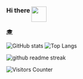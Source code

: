 ### Hi there  <img src="https://media.giphy.com/media/hvRJCLFzcasrR4ia7z/giphy.gif" style="width:40px; height:40px; vertical-align:top; line-height:60px;" />

[🎓](https://scholar.google.com/citations?user=H_VVpP8AAAAJ)

<!-- 👋
**guoci/guoci** is a ✨ _special_ ✨ repository because its `README.md` (this file) appears on your GitHub profile.

Here are some ideas to get you started:

- 🔭 I’m currently working on ...
- 🌱 I’m currently learning ...
- 👯 I’m looking to collaborate on ...
- 🤔 I’m looking for help with ...
- 💬 Ask me about ...
- 📫 How to reach me: ...
- 😄 Pronouns: ...
- ⚡ Fun fact: ...
-->



![GitHub stats](https://github-readme-stats.vercel.app/api?username=guoci&count_private=true&show_icons=true&include_all_commits=true&show_icons=true&theme=dark)
![Top Langs](https://github-readme-stats.vercel.app/api/top-langs/?username=guoci&count_private=true&langs_count=15&layout=compact&theme=dark)

![github readme streak](https://github-readme-streak-stats.herokuapp.com/?user=guoci&theme=dark)

![Visitors Counter](https://komarev.com/ghpvc/?username=guoci&style=for-the-badge&theme=dark)
